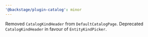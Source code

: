 ```yaml
---
'@backstage/plugin-catalog': minor
---
```


Removed `CatalogKindHeader` from `DefaultCatalogPage`. Deprecated `CatalogKindHeader` in favour of `EntityKindPicker`.
